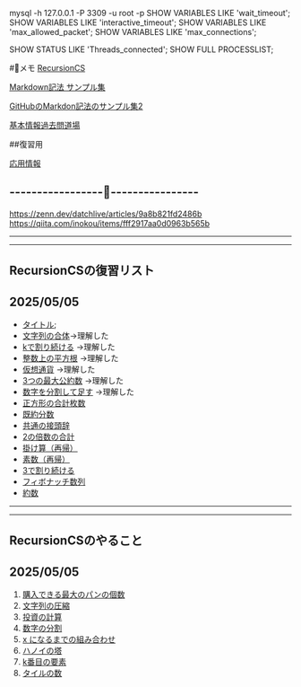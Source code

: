 mysql -h 127.0.0.1 -P 3309 -u root -p
SHOW VARIABLES LIKE 'wait_timeout';
SHOW VARIABLES LIKE 'interactive_timeout';
SHOW VARIABLES LIKE 'max_allowed_packet';
SHOW VARIABLES LIKE 'max_connections';

SHOW STATUS LIKE 'Threads_connected';
SHOW FULL PROCESSLIST;

#📝メモ
[RecursionCS](https://recursionist.io/dashboard)

[Markdown記法 サンプル集](https://qiita.com/tbpgr/items/989c6badefff69377da7)

<!-- <a href="[https://zenn.dev/softoika/scraps/8d361407128904](https://qiita.com/tbpgr/items/989c6badefff69377da7)" target="_blank" rel="noopener noreferrer">Markdown記法 サンプル集</a> -->

<!--  [GitHubのMarkdon記法のサンプル集2](https://zenn.dev/softoika/scraps/8d361407128904) -->

<a href="https://zenn.dev/softoika/scraps/8d361407128904" target="_blank" rel="noopener noreferrer">GitHubのMarkdon記法のサンプル集2</a>

[基本情報過去問道場](https://www.fe-siken.com/fekakomon.php)

##復習用


[応用情報](https://www.ap-siken.com/)

-----------------📝----------------
-----------------------------------

https://zenn.dev/datchlive/articles/9a8b821fd2486b
https://qiita.com/inokou/items/fff2917aa0d0963b565b

---------------------------------------
---------------------------------------
## RecursionCSの復習リスト
## 2025/05/05
- [タイトル](URL);
- [文字列の合体](https://recursionist.io/dashboard/problems/221)→理解した
- [kで割り続ける](https://recursionist.io/dashboard/problems/363) →理解した
- [整数上の平方根](https://recursionist.io/dashboard/problems/367) →理解した
- [仮想通貨](https://recursionist.io/dashboard/problems/364) →理解した
- [3つの最大公約数](https://recursionist.io/dashboard/problems/365) →理解した
- [数字を分割して足す](https://recursionist.io/dashboard/course/2/lesson/172)  →理解した
- [正方形の合計枚数](https://recursionist.io/dashboard/course/2/lesson/171)
- [既約分数](https://recursionist.io/dashboard/problems/366)
- [共通の接頭辞](https://recursionist.io/dashboard/problems/228)
- [2の倍数の合計](https://recursionist.io/dashboard/problems/372)
- [掛け算（再帰）](https://recursionist.io/dashboard/problems/224)
- [素数（再帰）](https://recursionist.io/dashboard/problems/368)
- [3で割り続ける](https://recursionist.io/dashboard/course/2/lesson/173)
- [フィボナッチ数列](https://recursionist.io/dashboard/problems/47)
- [約数](https://recursionist.io/dashboard/course/2/lesson/174)



---------------------------------------
---------------------------------------
## RecursionCSのやること
## 2025/05/05
1. [購入できる最大のパンの個数](https://recursionist.io/dashboard/problems/232)
2. [文字列の圧縮](https://recursionist.io/dashboard/problems/227)
3. [投資の計算](https://recursionist.io/dashboard/course/2/lesson/175)
4. [数字の分割](https://recursionist.io/dashboard/course/2/lesson/177)
5. [x になるまでの組み合わせ](https://recursionist.io/dashboard/problems/134)
6. [ハノイの塔](https://recursionist.io/dashboard/problems/151)
7. [k番目の要素](https://recursionist.io/dashboard/problems/229)
8. [タイルの数](https://recursionist.io/dashboard/problems/231)



   
